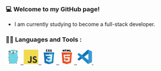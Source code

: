 ### 💻 Welcome to my GitHub page!

- I am currently studying to become a full-stack developer.

### 👩‍💻 Languages and Tools :
<div>
<a href="https://go.dev/">
<img src="Images/go.svg" title="Golang"  alt="Golang" width="40" height="40"/>&nbsp;
</a>
<a href="https://www.javascript.com/">
<img src="Images/js.svg" title="JavaScript"  alt="JavaScript" width="40" height="40"/>&nbsp;
</a>
<a href="https://www.w3schools.com/css/default.asp">
<img src="Images/css.svg" title="CSS"  alt="CSS" width="40" height="40"/>&nbsp;
</a>
<a href="https://www.w3schools.com/html/">
<img src="Images/html.svg" title="Html5"  alt="Html5" width="40" height="40"/>&nbsp;
</a>
<a href="https://code.visualstudio.com/">
<img src="Images/vscode.svg" title="Vscode"  alt="Vscode" width="40" height="40"/>&nbsp;
</a>
</div>

<!--

https://github.com/devicons/devicon/tree/master/icons

Here are some ideas to get you started:

- 🔭 I’m currently working on ...
- 🌱 I’m currently learning ...
- 👯 I’m looking to collaborate on ...
- 🤔 I’m looking for help with ...
- 💬 Ask me about ...
- 📫 How to reach me: ...
- 😄 Pronouns: ...
- ⚡ Fun fact: ...
-->
